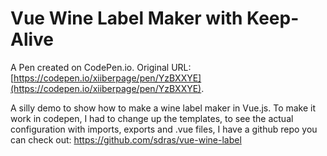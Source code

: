 # Vue Wine Label Maker with Keep-Alive

A Pen created on CodePen.io. Original URL: [https://codepen.io/xiiberpage/pen/YzBXXYE](https://codepen.io/xiiberpage/pen/YzBXXYE).

A silly demo to show how to make a wine label maker in Vue.js. To make it work in codepen, I had to change up the templates, to see the actual configuration with imports, exports and .vue files, I have a github repo you can check out: https://github.com/sdras/vue-wine-label
